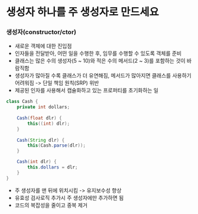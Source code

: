 # 생성자 하나를 주 생성자로 만드세요

### 생성자(constructor/ctor)
- 새로운 객체에 대한 진입점
- 인자들을 전달받아, 어떤 일을 수행한 후, 임무를 수행할 수 있도록 객체를 준비
- 클래스는 많은 수의 생성자(5 ~ 10)와 적은 수의 메서드(2 ~ 3)를 포함하는 것이 바람직함
- 생성자가 많아질 수록 클래스가 더 유연해짐, 메서드가 많아지면 클래스를 사용하기 어려워짐 -> 단일 책임 원칙(SRP) 위반
- 제공된 인자를 사용해서 캡슐화하고 있는 프로퍼티를 초기화하는 일

```java
class Cash {
    private int dollars;
    
    Cash(float dlr) {
        this((int) dlr);
    }
    
    Cash(String dlr) {
        this(Cash.parse(dlr));
    }

    Cash(int dlr) {
        this.dollars = dlr;
    }
}
```

- 주 생성자를 맨 뒤에 위치시킴 -> 유지보수성 향상
- 유효성 검사로직 추가시 주 생성자에만 추가하면 됨
- 코드의 복잡성을 줄이고 중복 제거